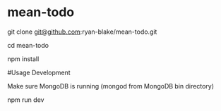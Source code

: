 # mean-todo
git clone git@github.com:ryan-blake/mean-todo.git

cd mean-todo

npm install

#Usage
Development

Make sure MongoDB is running (mongod from MongoDB bin directory)

npm run dev
